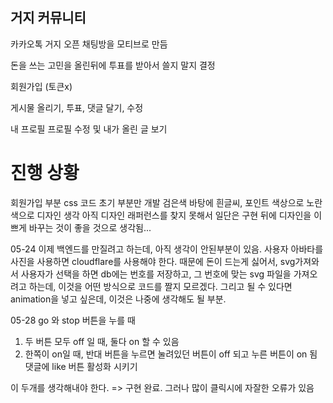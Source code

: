 ## 거지 커뮤니티

카카오톡 거지 오픈 채팅방을 모티브로 만듬

돈을 쓰는 고민을 올린뒤에 투표를 받아서 쓸지 말지 결정

회원가입
(토큰x)

게시물 올리기,
투표, 댓글 달기, 수정

내 프로필
프로필 수정 및 내가 올린 글 보기

# 진행 상황

회원가입 부분 css 코드 초기 부분만 개발
검은색 바탕에 흰글씨, 포인트 색상으로 노란색으로 디자인 생각
아직 디자인 래퍼런스를 찾지 못해서 일단은 구현 뒤에 디자인을 이쁘게 바꾸는 것이 좋을 것으로 생각됨...

05-24
이제 백엔드를 만질려고 하는데, 아직 생각이 안된부분이 있음.
사용자 아바타를 사진을 사용하면 cloudflare를 사용해야 한다.
때문에 돈이 드는게 싫어서, svg가져와서 사용자가 선택을 하면 db에는 번호를 저장하고,
그 번호에 맞는 svg 파일을 가져오려고 하는데, 이것을 어떤 방식으로 코드를 짤지 모르겠다.
그리고 될 수 있다면 animation을 넣고 싶은데, 이것은 나중에 생각해도 될 부분.

05-28
go 와 stop 버튼을 누를 때

1. 두 버튼 모두 off 일 때, 둘다 on 할 수 있음
2. 한쪽이 on일 때, 반대 버튼을 누르면 눌려있던 버튼이 off 되고 누른 버튼이 on 됨
   댓글에 like 버튼 활성화 시키기

이 두개를 생각해내야 한다.
=> 구현 완료. 그러나 많이 클릭시에 자잘한 오류가 있음
